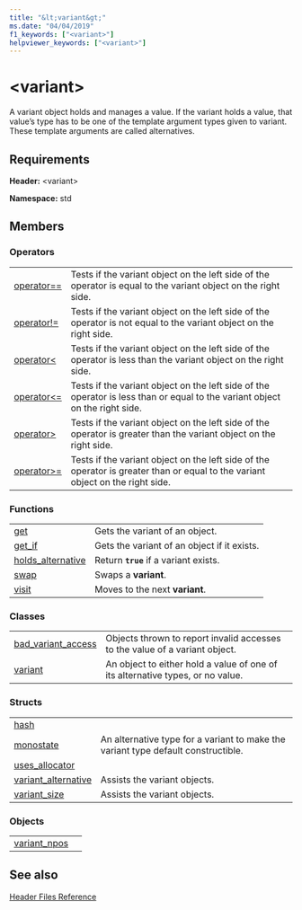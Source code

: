 ```yaml
---
title: "&lt;variant&gt;"
ms.date: "04/04/2019"
f1_keywords: ["<variant>"]
helpviewer_keywords: ["<variant>"]
---
```

# &lt;variant&gt;

A variant object holds and manages a value. If the variant holds a value, that value’s type has to be one of the template argument types given to variant. These template arguments are called alternatives.

## Requirements

**Header:** \<variant>

**Namespace:** std

## Members

### Operators

|||
|-|-|
|[operator==](../standard-library/forward-list-operators.md#op_eq_eq)|Tests if the variant object on the left side of the operator is equal to the variant object on the right side.|
|[operator!=](../standard-library/forward-list-operators.md#op_neq)|Tests if the variant object on the left side of the operator is not equal to the variant object on the right side.|
|[operator<](../standard-library/forward-list-operators.md#op_lt)|Tests if the variant object on the left side of the operator is less than the variant object on the right side.|
|[operator<=](../standard-library/forward-list-operators.md#op_lt_eq)|Tests if the variant object on the left side of the operator is less than or equal to the variant object on the right side.|
|[operator>](../standard-library/forward-list-operators.md#op_gt)|Tests if the variant object on the left side of the operator is greater than the variant object on the right side.|
|[operator>=](../standard-library/forward-list-operators.md#op_lt_eq)|Tests if the variant object on the left side of the operator is greater than or equal to the variant object on the right side.|

### Functions

|||
|-|-|
|[get](../standard-library/variant-functions.md#get)|Gets the variant of an object.|
|[get_if](../standard-library/variant-functions.md#get_if)|Gets the variant of an object if it exists.|
|[holds_alternative](../standard-library/variant-functions.md#holds_alternative)|Return **`true`** if a variant exists.|
|[swap](../standard-library/variant-functions.md#swap)|Swaps a **variant**.|
|[visit](../standard-library/variant-functions.md#visit)|Moves to the next **variant**.|

### Classes

|||
|-|-|
|[bad_variant_access](../standard-library/bad-variant-access-class.md)|Objects thrown to report invalid accesses to the value of a variant object.|
|[variant](../standard-library/variant.md)|An object to either hold a value of one of its alternative types, or no value.|

### Structs

|||
|-|-|
|[hash](../standard-library/hash-structure.md)||
|[monostate](../standard-library/monostate-structure.md)|An alternative type for a variant to make the variant type default constructible.|
|[uses_allocator](../standard-library/uses-allocator-structure.md)||
|[variant_alternative](../standard-library/variant-alternative-structure.md)|Assists the variant objects.|
|[variant_size](../standard-library/variant-size-structure.md)|Assists the variant objects.|

### Objects

|||
|-|-|
|[variant_npos](../standard-library/variant-functions.md#variant_npos)||

## See also

[Header Files Reference](../standard-library/cpp-standard-library-header-files.md)
